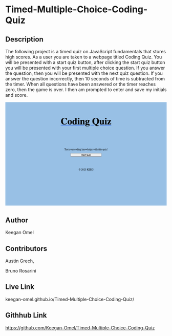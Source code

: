 # Timed-Multiple-Choice-Coding-Quiz

## Description

The following project is a timed quiz on JavaScript fundamentals that stores high scores. As a user you are taken to a webpage titled Coding Quiz. You will be presented with a start quiz button, after clicking the start quiz button you will be presented with your first multiple choice question. If you answer the question, then you will be presented with the next quiz question. If you answer the question incorrectly, then 10 seconds of time is subtracted from the timer. When all questions have been answered or the timer reaches zero, then the game is over. I then am prompted to enter and save my initials and score.

![screenshot](./Assets/Images/screencapture-file-Users-keeganomel-bootcamp-Week-4-Index-html-2023-03-26-19_41_27.png)


## Author 

Keegan Omel


## Contributors

Austin Grech,

Bruno Rosarini


## Live Link

keegan-omel.github.io/Timed-Multiple-Choice-Coding-Quiz/


## Githhub Link

https://github.com/Keegan-Omel/Timed-Multiple-Choice-Coding-Quiz

